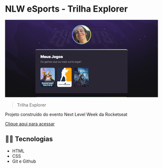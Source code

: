 # NLW eSports - Trilha Explorer

![preview](./.github/preview.png)

> Trilha Explorer

Projeto construído do evento Next Level Week da Rocketseat

[Clique aqui para acessar](https://github.com/Nerfandao/projeto-nlw_eSports)

## 🍷🗿 Tecnologias

 - HTML
 - CSS
 - Git e Github
